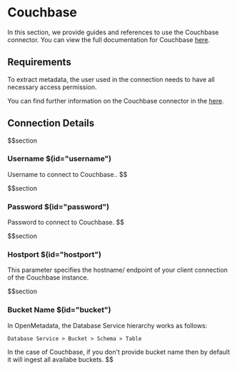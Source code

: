 # Couchbase
In this section, we provide guides and references to use the Couchbase connector. You can view the full documentation for Couchbase [here](https://docs.open-metadata.org/connectors/database/couchbase).
## Requirements
To extract metadata, the user used in the connection needs to have all necessary access permission.

You can find further information on the Couchbase connector in the [here](https://docs.open-metadata.org/connectors/database/couchbase).

## Connection Details

$$section
### Username $(id="username")
Username to connect to Couchbase..
$$

$$section
### Password $(id="password")
Password to connect to Couchbase.
$$

$$section
### Hostport $(id="hostport")

This parameter specifies the hostname/ endpoint of your client connection of the Couchbase instance. 

$$section
### Bucket Name $(id="bucket")
In OpenMetadata, the Database Service hierarchy works as follows:
```
Database Service > Bucket > Schema > Table
```
In the case of Couchbase, if you don't provide bucket name then by default it will ingest all availabe buckets.
$$


